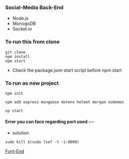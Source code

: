 ### Social-Media Back-End 

* Node.js
* MonogoDB 
* Socket.io

### To run this from clone
```
git clone
npm install
npm start
```
* Check the package.json start script before npm start
 
### To run as new project

```
npm init
```
```
npm add express mongoose dotenv helmet morgan nodemon
```
```
np start
```

#### Error you can face regarding port used :--

* solution

```
sudo kill $(sudo lsof -t -i:8080)
```

[Font-End](https://github.com/amisha26/Social-Media-FrontEnd)

